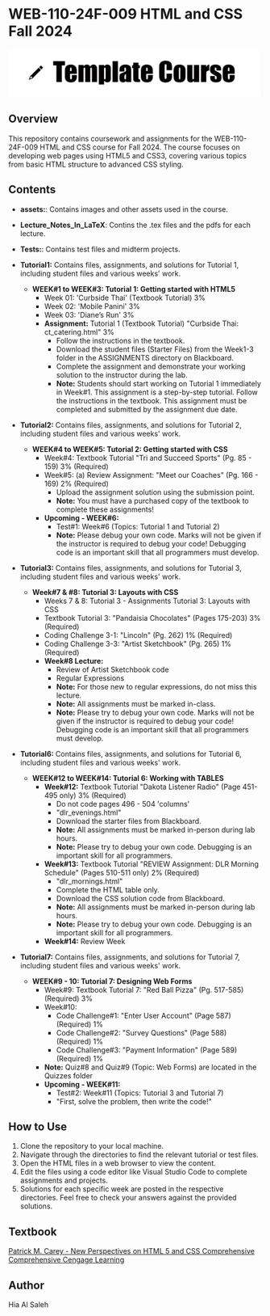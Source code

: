 # WEB-110-24F-009 HTML and CSS Fall 2024

![Course Template](./assets/template_course.png)

## Overview

This repository contains coursework and assignments for the WEB-110-24F-009 HTML and CSS course for Fall 2024. The course focuses on developing web pages using HTML5 and CSS3, covering various topics from basic HTML structure to advanced CSS styling.

## Contents

- **assets:**: Contains images and other assets used in the course.
- **Lecture_Notes_In_LaTeX**: Contins the .tex files and the pdfs for each lecture.
- **Tests:**: Contains test files and midterm projects.

- **Tutorial1:** Contains files, assignments, and solutions for Tutorial 1, including student files and various weeks' work.
    - **WEEK#1 to WEEK#3: Tutorial 1: Getting started with HTML5**
        - Week 01: 'Curbside Thai' (Textbook Tutorial) 3%
        - Week 02: 'Mobile Panini' 3%
        - Week 03: 'Diane’s Run' 3%
        - **Assignment:** Tutorial 1 (Textbook Tutorial) "Curbside Thai: ct_catering.html" 3%
            - Follow the instructions in the textbook.
            - Download the student files (Starter Files) from the Week1-3 folder in the ASSIGNMENTS directory on Blackboard.
            - Complete the assignment and demonstrate your working solution to the instructor during the lab.
            - **Note:** Students should start working on Tutorial 1 immediately in Week#1. This assignment is a step-by-step tutorial. Follow the instructions in the textbook. This assignment must be completed and submitted by the assignment due date.

- **Tutorial2:** Contains files, assignments, and solutions for Tutorial 2, including student files and various weeks' work.
    - **WEEK#4 to WEEK#5: Tutorial 2: Getting started with CSS**
        - Week#4: Textbook Tutorial "Tri and Succeed Sports" (Pg. 85 - 159) 3% (Required)
        - Week#5: (a) Review Assignment: "Meet our Coaches" (Pg. 166 - 169) 2% (Required)
            - Upload the assignment solution using the submission point.
            - **Note:** You must have a purchased copy of the textbook to complete these assignments!
        - **Upcoming - WEEK#6:**
            - Test#1: Week#6 (Topics: Tutorial 1 and Tutorial 2)
            - **Note:** Please debug your own code. Marks will not be given if the instructor is required to debug your code! Debugging code is an important skill that all programmers must develop.

- **Tutorial3:** Contains files, assignments, and solutions for Tutorial 3, including student files and various weeks' work.
    - **Week#7 & #8: Tutorial 3: Layouts with CSS**
        - Weeks 7 & 8: Tutorial 3 - Assignments Tutorial 3: Layouts with CSS
        - Textbook Tutorial 3: "Pandaisia Chocolates" (Pages 175-203) 3% (Required)
        - Coding Challenge 3-1: "Lincoln" (Pg. 262) 1% (Required)
        - Coding Challenge 3-3: "Artist Sketchbook" (Pg. 265) 1% (Required)
        - **Week#8 Lecture:**
            - Review of Artist Sketchbook code
            - Regular Expressions
            - **Note:** For those new to regular expressions, do not miss this lecture.
            - **Note:** All assignments must be marked in-class.
            - **Note:** Please try to debug your own code. Marks will not be given if the instructor is required to debug your code! Debugging code is an important skill that all programmers must develop.
- **Tutorial6:** Contains files, assignments, and solutions for Tutorial 6, including student files and various weeks' work.
    - **WEEK#12 to WEEK#14: Tutorial 6: Working with TABLES**
        - **Week#12:** Textbook Tutorial "Dakota Listener Radio" (Page 451-495 only) 3% (Required)
            - Do not code pages 496 - 504 'columns'
            - "dlr_evenings.html"
            - Download the starter files from Blackboard.
            - **Note:** All assignments must be marked in-person during lab hours.
            - **Note:** Please try to debug your own code. Debugging is an important skill for all programmers.
        - **Week#13:** Textbook Tutorial "REVIEW Assignment: DLR Morning Schedule" (Pages 510-511 only) 2% (Required)
            - "dlr_mornings.html"
            - Complete the HTML table only.
            - Download the CSS solution code from Blackboard.
            - **Note:** All assignments must be marked in-person during lab hours.
            - **Note:** Please try to debug your own code. Debugging is an important skill for all programmers.
        - **Week#14:** Review Week

- **Tutorial7:** Contains files, assignments, and solutions for Tutorial 7, including student files and various weeks' work.
    - **WEEK#9 - 10: Tutorial 7: Designing Web Forms**
        - Week#9: Textbook Tutorial 7: "Red Ball Pizza" (Pg. 517-585) (Required) 3%
        - Week#10:
            - Code Challenge#1: "Enter User Account" (Page 587) (Required) 1%
            - Code Challenge#2: "Survey Questions" (Page 588) (Required) 1%
            - Code Challenge#3: "Payment Information" (Page 589) (Required) 1%
        - **Note:** Quiz#8 and Quiz#9 (Topic: Web Forms) are located in the Quizzes folder
        - **Upcoming - WEEK#11:**
            - Test#2: Week#11 (Topics: Tutorial 3 and Tutorial 7)
            - "First, solve the problem, then write the code!"


## How to Use

1. Clone the repository to your local machine.
2. Navigate through the directories to find the relevant tutorial or test files.
3. Open the HTML files in a web browser to view the content.
4. Edit the files using a code editor like Visual Studio Code to complete assignments and projects.
5. Solutions for each specific week are posted in the respective directories. Feel free to check your answers against the provided solutions.

## Textbook
<a href="(MindTap Course List) Patrick M. Carey - New Perspectives on HTML 5 and CSS_ Comprehensive_ Comprehensive-Cengage Learning (2020).pdf"> Patrick M. Carey - New Perspectives on HTML 5 and CSS Comprehensive Comprehensive Cengage Learning </a>
## Author

Hia Al Saleh